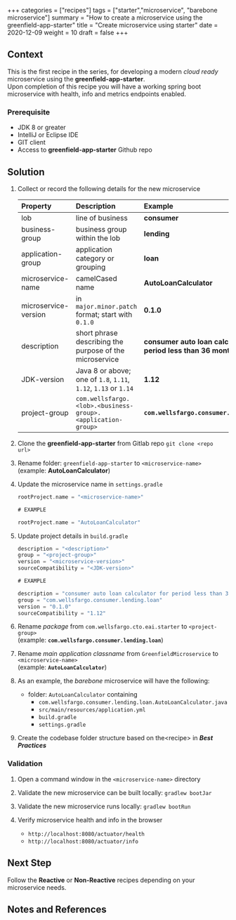 +++
categories = ["recipes"]
tags = ["starter","microservice", "barebone microservice"]
summary = "How to create a microservice using the greenfield-app-starter"
title = "Create microservice using starter"
date = 2020-12-09
weight = 10
draft = false
+++

## Context
This is the first recipe in the series, for developing a modern _cloud ready_ microservice using the **greenfield-app-starter**.  
Upon completion of this recipe you will have a working spring boot microservice with health, info and  metrics endpoints enabled.

### Prerequisite

- JDK 8 or greater
- IntelliJ or Eclipse IDE
- GIT client
- Access to **greenfield-app-starter** Github repo

## Solution

1. Collect or record the following details for the new microservice

   | Property        | Description | Example |
   | :---          |    :----   |  :----   |
   | lob  | line of business | **consumer** |
   | business-group | business group within the lob | **lending** |
   | application-group  | application category or grouping | **loan** |
   | microservice-name      | camelCased name  | **AutoLoanCalculator**
   | microservice-version    | in `major.minor.patch` format; start with `0.1.0` | **0.1.0**
   | description    | short phrase describing the purpose of the microservice | **consumer auto loan calculator for period less than 36 months**
   | JDK-version  |Java 8 or above; one of `1.8`, `1.11`, `1.12`, `1.13` or `1.14`| **1.12**
   | project-group  | `com.wellsfargo.<lob>.<business-group>.<application-group>` |  **`com.wellsfargo.consumer.lending.loan`**

1. Clone the **greenfield-app-starter** from Gitlab repo `git clone <repo url>`

1. Rename folder: `greenfield-app-starter` to `<microservice-name>`  
   (example: **AutoLoanCalculator**)

1. Update the microservice name in `settings.gradle`

   ```gradle
   rootProject.name = "<microservice-name>"
   ```

   ```gradle
   # EXAMPLE
   
   rootProject.name = "AutoLoanCalculator"
   ```   


1. Update project details in `build.gradle`
   
   ```gradle
   description = "<description>"
   group = "<project-group>"
   version = "<microservice-version>"
   sourceCompatibility = "<JDK-version>"
   ```

    ```gradle
   # EXAMPLE
   
   description = "consumer auto loan calculator for period less than 36 months"
   group = "com.wellsfargo.consumer.lending.loan"
   version = "0.1.0"
   sourceCompatibility = "1.12"
   ```
   
1. Rename _package_ from `com.wellsfargo.cto.eai.starter` to `<project-group>`  
   (example: **`com.wellsfargo.consumer.lending.loan`**)

1. Rename _main application classname_ from `GreenfieldMicroservice` to `<microservice-name>`  
   (example: **`AutoLoanCalculator`**)

1. As an example, the _barebone_ microservice will have the following:
   
   * folder: `AutoLoanCalculator` containing
      * `com.wellsfargo.consumer.lending.loan.AutoLoanCalculator.java`
      * `src/main/resources/application.yml`
      * `build.gradle`
      * `settings.gradle`
   

1. Create the codebase folder structure based on the\<recipe\> in ***Best Practices***

### Validation

1. Open a command window in the `<microservice-name>` directory

1. Validate the new microservice can be built locally: `gradlew bootJar`

1. Validate the new microservice runs locally: `gradlew bootRun`

1. Verify microservice health and info in the browser

    - `http://localhost:8080/actuator/health`
    - `http://localhost:8080/actuator/info`

## Next Step
Follow the **Reactive** or **Non-Reactive** recipes depending on your microservice needs. 

## Notes and References